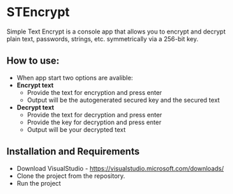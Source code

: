 # STEncrypt
Simple Text Encrypt is a console app that allows you to encrypt and decrypt plain text, passwords, strings, etc. symmetrically via a 256-bit key.
## How to use:
* When app start two options are avalible:
* **Encrypt text**
    * Provide the text for encryption and press enter
    * Output will be the autogenerated secured key and the secured text
* **Decrypt text**
    * Provide the text for decryption and press enter
    * Provide the key for decryption and press enter
    * Output will be your decrypted text



## Installation and Requirements
* Download VisualStudio - https://visualstudio.microsoft.com/downloads/
* Clone the project from the repository.
* Run the project 